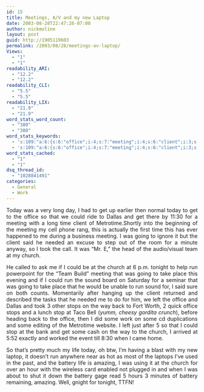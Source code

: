 ```yaml
---
id: 15
title: Meetings, A/V and my new Laptop
date: 2003-08-28T22:47:26-07:00
author: nickmoline
layout: post
guid: http://1905119603
permalink: /2003/08/28/meetings-av-laptop/
Views:
  - "1"
  - "1"
readability_ARI:
  - "12.2"
  - "12.2"
readability_CLI:
  - "5.5"
  - "5.5"
readability_LIX:
  - "21.9"
  - "21.9"
word_stats_word_count:
  - "380"
  - "380"
word_stats_keywords:
  - 's:109:"a:6:{s:6:"office";i:4;s:7:"meeting";i:4;s:6:"client";i:3;s:5:"going";i:3;s:6:"church";i:4;s:7:"battery";i:3;}";'
  - 's:109:"a:6:{s:6:"office";i:4;s:7:"meeting";i:4;s:6:"client";i:3;s:5:"going";i:3;s:6:"church";i:4;s:7:"battery";i:3;}";'
word_stats_cached:
  - "1"
  - "1"
dsq_thread_id:
  - "1028841491"
categories:
  - General
  - Work
---
```

<div align="justify">
  Today was a very long day, I had to get up earlier then normal today to get to the office so that we could ride to Dallas and get there by 11:30 for a meeting with a long time client of Metrotime.Shortly into the beginning of the meeting my cell phone rang, this is actually the first time this has ever happened to me during a business meeting. I was going to ignore it but the client said he needed an excuse to step out of the room for a minute anyway, so I took the call. It was &#8220;Mr. E,&#8221; the head of the audio/visual team at my church.</p> 
  
  <p>
    He called to ask me if I could be at the church at 6 p.m. tonight to help run powerpoint for the &#8220;Team Build&#8221; meeting that was going to take place this evening and if I could run the sound board on Saturday for a seminar that was going to take place that he would be unable to run sound for, I said sure on both counts. Momentarily after hanging up the client returned and described the tasks that he needed me to do for him, we left the office and Dallas and took 3 other stops on the way back to Fort Worth, 2 quick office stops and a lunch stop at Taco Bell (<em>yumm, cheesy gordita crunch</em>), before heading back to the office, then I did some work on some cd duplications and some editing of the Metrotime website. I left just after 5 so that I could stop at the bank and get some cash on the way to the church, I arrived at 5:52 exactly and worked the event till 8:30 when I came home.
  </p>
  
  <p>
    So that&#8217;s pretty much my life today, oh btw, I&#8217;m having a blast with my new laptop, it doesn&#8217;t run anywhere near as hot as most of the laptops I&#8217;ve used in the past, and the battery life is amazing, I was using it at the church for over an hour with the wireless card enabled not plugged in and when I was about to shut it down the battery gage read 5 hours 3 minutes of battery remaining, amazing. Well, gnight for tonight, TTFN!
  </p>
</div>